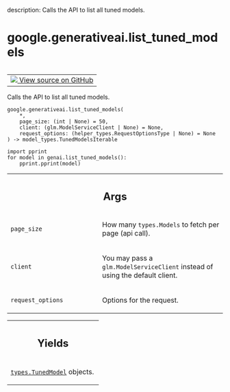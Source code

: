 description: Calls the API to list all tuned models.

<div itemscope itemtype="http://developers.google.com/ReferenceObject">
<meta itemprop="name" content="google.generativeai.list_tuned_models" />
<meta itemprop="path" content="Stable" />
</div>

# google.generativeai.list_tuned_models

<!-- Insert buttons and diff -->

<table class="tfo-notebook-buttons tfo-api nocontent" align="left">
<td>
  <a target="_blank" href="https://github.com/google/generative-ai-python/blob/master/google/generativeai/models.py#L209-L242">
    <img src="https://www.tensorflow.org/images/GitHub-Mark-32px.png" />
    View source on GitHub
  </a>
</td>
</table>



Calls the API to list all tuned models.


<pre class="devsite-click-to-copy prettyprint lang-py tfo-signature-link">
<code>google.generativeai.list_tuned_models(
    *,
    page_size: (int | None) = 50,
    client: (glm.ModelServiceClient | None) = None,
    request_options: (helper_types.RequestOptionsType | None) = None
) -> model_types.TunedModelsIterable
</code></pre>



<!-- Placeholder for "Used in" -->

```
import pprint
for model in genai.list_tuned_models():
    pprint.pprint(model)
```

<!-- Tabular view -->
 <table class="responsive fixed orange">
<colgroup><col width="214px"><col></colgroup>
<tr><th colspan="2"><h2 class="add-link">Args</h2></th></tr>

<tr>
<td>

`page_size`<a id="page_size"></a>

</td>
<td>

How many `types.Models` to fetch per page (api call).

</td>
</tr><tr>
<td>

`client`<a id="client"></a>

</td>
<td>

You may pass a `glm.ModelServiceClient` instead of using the default client.

</td>
</tr><tr>
<td>

`request_options`<a id="request_options"></a>

</td>
<td>

Options for the request.

</td>
</tr>
</table>



<!-- Tabular view -->
 <table class="responsive fixed orange">
<colgroup><col width="214px"><col></colgroup>
<tr><th colspan="2"><h2 class="add-link">Yields</h2></th></tr>
<tr class="alt">
<td colspan="2">

<a href="../../google/generativeai/types/TunedModel.md"><code>types.TunedModel</code></a> objects.

</td>
</tr>

</table>

